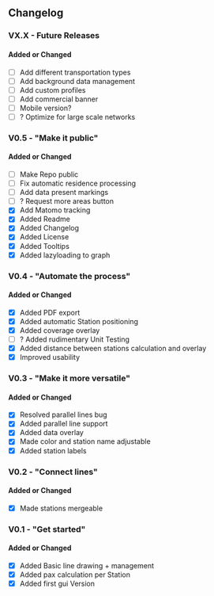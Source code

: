 ## Changelog

### VX.X - Future Releases
#### Added or Changed

- [ ] Add different transportation types
- [ ] Add background data management
- [ ] Add custom profiles
- [ ] Add commercial banner
- [ ] Mobile version?
- [ ] ? Optimize for large scale networks

### V0.5 - "Make it public"
#### Added or Changed

- [ ] Make Repo public
- [ ] Fix automatic residence processing
- [ ] Add data present markings
- [ ] ? Request more areas button
- [x] Add Matomo tracking
- [x] Added Readme
- [x] Added Changelog
- [x] Added License
- [x] Added Tooltips
- [x] Added lazyloading to graph

### V0.4 - "Automate the process"
#### Added or Changed
- [x] Added PDF export
- [x] Added automatic Station positioning
- [x] Added coverage overlay
- [ ] ? Added rudimentary Unit Testing
- [x] Added distance between stations calculation and overlay
- [x] Improved usability

### V0.3 - "Make it more versatile"
#### Added or Changed
- [x] Resolved parallel lines bug
- [x] Added parallel line support
- [x] Added data overlay
- [x] Made color and station name adjustable
- [x] Added station labels

### V0.2 - "Connect lines"
#### Added or Changed
- [x] Made stations mergeable 

### V0.1 - "Get started"
#### Added or Changed
- [x] Added Basic line drawing + management
- [x] Added pax calculation per Station
- [x] Added first gui Version